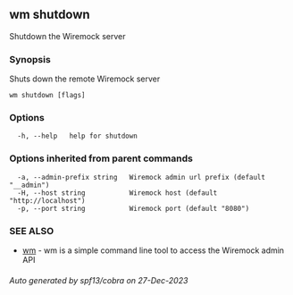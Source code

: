 ## wm shutdown

Shutdown the Wiremock server

### Synopsis

Shuts down the remote Wiremock server

```
wm shutdown [flags]
```

### Options

```
  -h, --help   help for shutdown
```

### Options inherited from parent commands

```
  -a, --admin-prefix string   Wiremock admin url prefix (default "__admin")
  -H, --host string           Wiremock host (default "http://localhost")
  -p, --port string           Wiremock port (default "8080")
```

### SEE ALSO

* [wm](wm.md)	 - wm is a simple command line tool to access the Wiremock admin API

###### Auto generated by spf13/cobra on 27-Dec-2023
